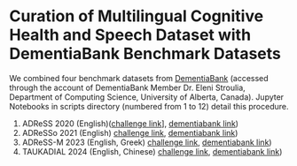 # Curation of Multilingual Cognitive Health and Speech Dataset with DementiaBank Benchmark Datasets

We combined four benchmark datasets from [DementiaBank](https://talkbank.org/dementia/) (accessed through the account of DementiaBank Member Dr. Eleni Stroulia, Department of Computing Science, University of Alberta, Canada). Jupyter Notebooks in scripts directory (numbered from 1 to 12) detail this procedure. 

1. ADReSS 2020 (English)([challenge link](https://luzs.gitlab.io/adress/)], [dementiabank link](https://talkbank.org/dementia/ADReSS-2020/index.html))
2. ADReSSo 2021 (English) [challenge link](https://luzs.gitlab.io/adresso-2021/), [dementiabank link](https://talkbank.org/dementia/ADReSSo-2021/index.html))
3. ADReSS-M 2023 (English, Greek) [challenge link](https://luzs.gitlab.io/madress-2023/), [dementiabank link](https://talkbank.org/dementia/ADReSS-M/index.html))
4. TAUKADIAL 2024 (English, Chinese) [challenge link](https://taukadial-luzs-69e3bf4b9878b99a6f03aea43776344580b77b9fe54725f4.gitlab.io/), [dementiabank link](https://talkbank.org/dementia/TAUKADIAL/index.html))
